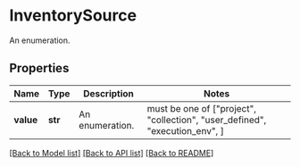 # InventorySource

An enumeration.

## Properties
Name | Type | Description | Notes
------------ | ------------- | ------------- | -------------
**value** | **str** | An enumeration. |  must be one of ["project", "collection", "user_defined", "execution_env", ]

[[Back to Model list]](../README.md#documentation-for-models) [[Back to API list]](../README.md#documentation-for-api-endpoints) [[Back to README]](../README.md)
